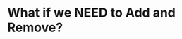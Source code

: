 # What if we NEED to Add and Remove?

<!--![Drake](ArrayVsGeneric.jpg) -->

<!-- * Array Lists [System.Collections.ArrayList] ==> This is Depreciated
* Generic Lists [System.Collections.Generic.List<type>]
  * `PS> $NewArray = [System.Collections.Generic.List[String]]::New()`
  * `PS> $NewArray = [System.Collections.Generic.List[int]]::New()`
  * `PS> $NewArray = [System.Collections.Generic.List[PSObject]]::New()` -->
